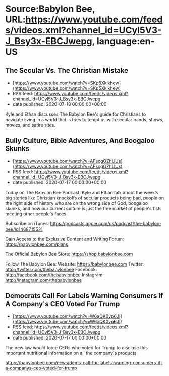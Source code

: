 # Source:Babylon Bee, URL:https://www.youtube.com/feeds/videos.xml?channel_id=UCyl5V3-J_Bsy3x-EBCJwepg, language:en-US

## The Secular Vs. The Christian Mistake
 - [https://www.youtube.com/watch?v=SKp5Xkikhew](https://www.youtube.com/watch?v=SKp5Xkikhew)
 - RSS feed: https://www.youtube.com/feeds/videos.xml?channel_id=UCyl5V3-J_Bsy3x-EBCJwepg
 - date published: 2020-07-18 00:00:00+00:00

Kyle and Ethan discusses The Babylon Bee's guide for Christians to navigate living in a world that is tries to tempt us with secular bands, shows, movies, and satire sites.

## Bully Culture, Bible Adventures, And Boogaloo Skunks
 - [https://www.youtube.com/watch?v=AFscgGZhUUs](https://www.youtube.com/watch?v=AFscgGZhUUs)
 - RSS feed: https://www.youtube.com/feeds/videos.xml?channel_id=UCyl5V3-J_Bsy3x-EBCJwepg
 - date published: 2020-07-17 00:00:00+00:00

Today on The Babylon Bee Podcast, Kyle and Ethan talk about the week’s big stories like Christian knockoffs of secular products being bad, people on the right side of history who are on the wrong side of God, boogaloo skunks, and how our current culture is just the free market of people's fists meeting other people's faces.

Subscribe on iTunes: https://podcasts.apple.com/us/podcast/the-babylon-bee/id1468715531

Gain Access to the Exclusive Content and Writing Forum: https://babylonbee.com/plans

The Official Babylon Bee Store: https://shop.babylonbee.com

Follow The Babylon Bee:
Website: https://babylonbee.com
Twitter: http://twitter.com/thebabylonbee
Facebook: http://facebook.com/thebabylonbee
Instagram: http://instagram.com/thebabylonbee

## Democrats Call For Labels Warning Consumers If A Company's CEO Voted For Trump
 - [https://www.youtube.com/watch?v=W6aQK0yp6JI](https://www.youtube.com/watch?v=W6aQK0yp6JI)
 - RSS feed: https://www.youtube.com/feeds/videos.xml?channel_id=UCyl5V3-J_Bsy3x-EBCJwepg
 - date published: 2020-07-17 00:00:00+00:00

The new law would force CEOs who voted for Trump to disclose this important nutritional information on all the company's products. 

https://babylonbee.com/news/dems-call-for-labels-warning-consumers-if-a-companys-ceo-voted-for-trump

